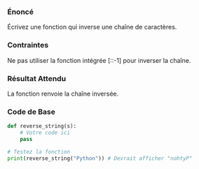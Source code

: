 ### Énoncé

Écrivez une fonction qui inverse une chaîne de caractères.

### Contraintes

Ne pas utiliser la fonction intégrée [::-1] pour inverser la chaîne.

### Résultat Attendu

La fonction renvoie la chaîne inversée.

### Code de Base

```python
def reverse_string(s):
    # Votre code ici
    pass

# Testez la fonction
print(reverse_string("Python")) # Devrait afficher "nohtyP"
```